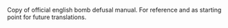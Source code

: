 Copy of official english bomb defusal manual. For reference and as starting point for future translations.